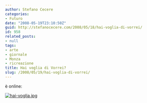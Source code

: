 ```yaml
---
author: Stefano Cecere
categories:
- Futuro
date: "2008-05-19T23:10:50Z"
guid: http://stefanocecere.com/2008/05/18/hai-voglia-di-vorrei/
id: 958
related_posts:
- null
tags:
- arte
- giornale
- Monza
- ricreazione
title: Hai voglia di Vorrei?
slug: /2008/05/19/hai-voglia-di-vorrei/
---
```


è online:

[![hai-voglia.jpg](http://stefanocecere.com/wp-content/uploads/sites/3/2008/05/hai-voglia.jpg)](http://www.vorrei.org)